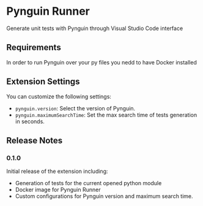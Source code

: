 # Pynguin Runner

Generate unit tests with Pynguin through Visual Studio Code interface

## Requirements

In order to run Pynguin over your py files you nedd to have Docker installed

## Extension Settings

You can customize the following settings:

- `pynguin.version`: Select the version of Pynguin.
- `pynguin.maximumSearchTime`: Set the max search time of tests generation in seconds.

## Release Notes

### 0.1.0

Initial release of the extension including:

- Generation of tests for the current opened python module
- Docker image for Pynguin Runner
- Custom configurations for Pynguin version and maximum search time.
